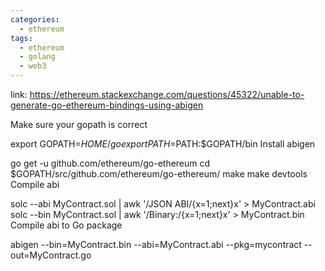 ```yaml
---
categories:
  - ethereum
tags:
  - ethereum
  - golang
  - web3
---
```

link: https://ethereum.stackexchange.com/questions/45322/unable-to-generate-go-ethereum-bindings-using-abigen

Make sure your gopath is correct

export GOPATH=$HOME/go
export PATH=$PATH:$GOPATH/bin
Install abigen

go get -u github.com/ethereum/go-ethereum
cd $GOPATH/src/github.com/ethereum/go-ethereum/
make
make devtools
Compile abi

solc --abi MyContract.sol | awk '/JSON ABI/{x=1;next}x' > MyContract.abi
solc --bin MyContract.sol | awk '/Binary:/{x=1;next}x' > MyContract.bin
Compile abi to Go package

abigen --bin=MyContract.bin --abi=MyContract.abi --pkg=mycontract --out=MyContract.go
